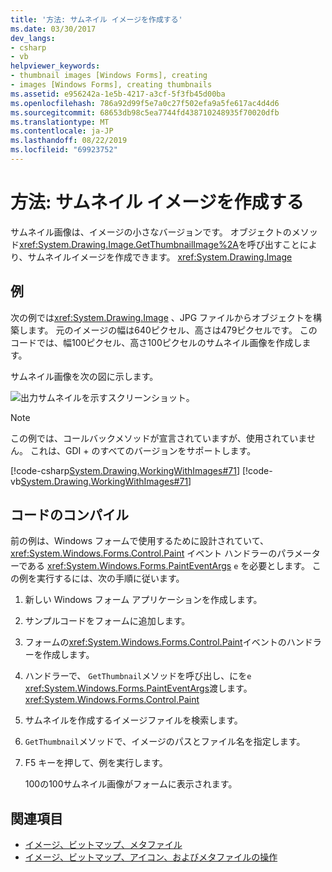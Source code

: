 ```yaml
---
title: '方法: サムネイル イメージを作成する'
ms.date: 03/30/2017
dev_langs:
- csharp
- vb
helpviewer_keywords:
- thumbnail images [Windows Forms], creating
- images [Windows Forms], creating thumbnails
ms.assetid: e956242a-1e5b-4217-a3cf-5f3fb45d00ba
ms.openlocfilehash: 786a92d99f5e7a0c27f502efa9a5fe617ac4d4d6
ms.sourcegitcommit: 68653db98c5ea7744fd438710248935f70020dfb
ms.translationtype: MT
ms.contentlocale: ja-JP
ms.lasthandoff: 08/22/2019
ms.locfileid: "69923752"
---
```

# <a name="how-to-create-thumbnail-images"></a>方法: サムネイル イメージを作成する
サムネイル画像は、イメージの小さなバージョンです。 オブジェクトのメソッド<xref:System.Drawing.Image.GetThumbnailImage%2A>を呼び出すことにより、サムネイルイメージを作成できます。 <xref:System.Drawing.Image>  
  
## <a name="example"></a>例  
 次の例では<xref:System.Drawing.Image> 、JPG ファイルからオブジェクトを構築します。 元のイメージの幅は640ピクセル、高さは479ピクセルです。 このコードでは、幅100ピクセル、高さ100ピクセルのサムネイル画像を作成します。  
  
 サムネイル画像を次の図に示します。  
  
 ![出力サムネイルを示すスクリーンショット。](./media/how-to-create-thumbnail-images/construct-thumbnail-image.png)  
  
> [!NOTE]
> この例では、コールバックメソッドが宣言されていますが、使用されていません。 これは、GDI + のすべてのバージョンをサポートします。  
  
 [!code-csharp[System.Drawing.WorkingWithImages#71](~/samples/snippets/csharp/VS_Snippets_Winforms/System.Drawing.WorkingWithImages/CS/Class1.cs#71)]
 [!code-vb[System.Drawing.WorkingWithImages#71](~/samples/snippets/visualbasic/VS_Snippets_Winforms/System.Drawing.WorkingWithImages/VB/Class1.vb#71)]  
  
## <a name="compiling-the-code"></a>コードのコンパイル  
 前の例は、Windows フォームで使用するために設計されていて、<xref:System.Windows.Forms.Control.Paint> イベント ハンドラーのパラメーターである <xref:System.Windows.Forms.PaintEventArgs> `e` を必要とします。 この例を実行するには、次の手順に従います。  
  
1. 新しい Windows フォーム アプリケーションを作成します。  
  
2. サンプルコードをフォームに追加します。  
  
3. フォームの<xref:System.Windows.Forms.Control.Paint>イベントのハンドラーを作成します。  
  
4. ハンドラーで、 `GetThumbnail`メソッドを呼び出し、にを`e` <xref:System.Windows.Forms.PaintEventArgs>渡します。 <xref:System.Windows.Forms.Control.Paint>  
  
5. サムネイルを作成するイメージファイルを検索します。  
  
6. `GetThumbnail`メソッドで、イメージのパスとファイル名を指定します。  
  
7. F5 キーを押して、例を実行します。  
  
     100の100サムネイル画像がフォームに表示されます。  
  
## <a name="see-also"></a>関連項目

- [イメージ、ビットマップ、メタファイル](images-bitmaps-and-metafiles.md)
- [イメージ、ビットマップ、アイコン、およびメタファイルの操作](working-with-images-bitmaps-icons-and-metafiles.md)
